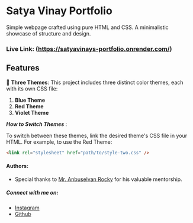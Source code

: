 # Satya Vinay Portfolio

Simple webpage crafted using pure HTML and CSS. A minimalistic showcase of structure and design.

### Live Link: (https://satyavinays-portfolio.onrender.com/)

## Features

🎨 **Three Themes**: This project includes three distinct color themes, each with its own CSS file:

1. **Blue Theme**
2. **Red Theme**
3. **Violet Theme**

**_How to Switch Themes_** :

To switch between these themes, link the desired theme's CSS file in your HTML. For example, to use the Red Theme:

```html
<link rel="stylesheet" href="path/to/style-two.css" />
```

#### Authors:

- Special thanks to [Mr. Anbuselvan
  Rocky](https://github.com/anburocky3) for his valuable mentorship.

##### Connect with me on:

- [Instagram](https://instagram.com/satyavinay_sunku)
- [Github](https://github.com/satyavinaysunku)
